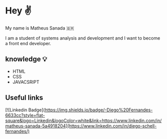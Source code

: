 # Hey ✌️
  
My name is Matheus Sanada 🇧🇷

I am a student of systems analysis and development and I want to become a front end developer.

## knowledge 💡

 - HTML
 - CSS
 - JAVACSRIPT
 
 
 ## Useful links
 [![Linkedin Badge](https://img.shields.io/badge/-Diego%20Fernandes-6633cc?style=flat-square&logo=Linkedin&logoColor=white&link=https://www.linkedin.com/in/matheus-sanada-5a4918204](https://www.linkedin.com/in/diego-schell-fernandes/) 
 
 
